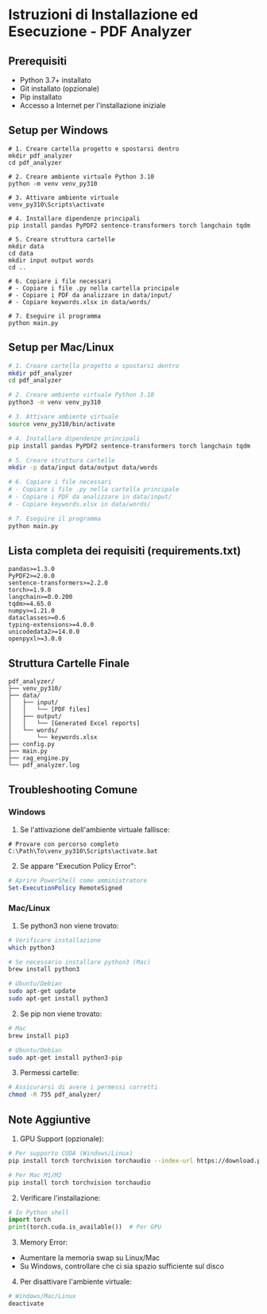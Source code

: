 # Istruzioni di Installazione ed Esecuzione - PDF Analyzer

## Prerequisiti
- Python 3.7+ installato
- Git installato (opzionale)
- Pip installato
- Accesso a Internet per l'installazione iniziale

## Setup per Windows

```batch
# 1. Creare cartella progetto e spostarsi dentro
mkdir pdf_analyzer
cd pdf_analyzer

# 2. Creare ambiente virtuale Python 3.10
python -m venv venv_py310

# 3. Attivare ambiente virtuale
venv_py310\Scripts\activate

# 4. Installare dipendenze principali
pip install pandas PyPDF2 sentence-transformers torch langchain tqdm

# 5. Creare struttura cartelle
mkdir data
cd data
mkdir input output words
cd ..

# 6. Copiare i file necessari
# - Copiare i file .py nella cartella principale
# - Copiare i PDF da analizzare in data/input/
# - Copiare keywords.xlsx in data/words/

# 7. Eseguire il programma
python main.py
```

## Setup per Mac/Linux

```bash
# 1. Creare cartella progetto e spostarsi dentro
mkdir pdf_analyzer
cd pdf_analyzer

# 2. Creare ambiente virtuale Python 3.10
python3 -m venv venv_py310

# 3. Attivare ambiente virtuale
source venv_py310/bin/activate

# 4. Installare dipendenze principali
pip install pandas PyPDF2 sentence-transformers torch langchain tqdm

# 5. Creare struttura cartelle
mkdir -p data/input data/output data/words

# 6. Copiare i file necessari
# - Copiare i file .py nella cartella principale
# - Copiare i PDF da analizzare in data/input/
# - Copiare keywords.xlsx in data/words/

# 7. Eseguire il programma
python main.py
```

## Lista completa dei requisiti (requirements.txt)
```text
pandas>=1.3.0
PyPDF2>=2.0.0
sentence-transformers>=2.2.0
torch>=1.9.0
langchain>=0.0.200
tqdm>=4.65.0
numpy>=1.21.0
dataclasses>=0.6
typing-extensions>=4.0.0
unicodedata2>=14.0.0
openpyxl>=3.0.0
```

## Struttura Cartelle Finale
```
pdf_analyzer/
├── venv_py310/
├── data/
│   ├── input/
│   │   └── [PDF files]
│   ├── output/
│   │   └── [Generated Excel reports]
│   └── words/
│       └── keywords.xlsx
├── config.py
├── main.py
├── rag_engine.py
└── pdf_analyzer.log
```

## Troubleshooting Comune

### Windows
1. Se l'attivazione dell'ambiente virtuale fallisce:
```batch
# Provare con percorso completo
C:\Path\To\venv_py310\Scripts\activate.bat
```

2. Se appare "Execution Policy Error":
```powershell
# Aprire PowerShell come amministratore
Set-ExecutionPolicy RemoteSigned
```

### Mac/Linux
1. Se python3 non viene trovato:
```bash
# Verificare installazione
which python3

# Se necessario installare python3 (Mac)
brew install python3

# Ubuntu/Debian
sudo apt-get update
sudo apt-get install python3
```

2. Se pip non viene trovato:
```bash
# Mac
brew install pip3

# Ubuntu/Debian
sudo apt-get install python3-pip
```

3. Permessi cartelle:
```bash
# Assicurarsi di avere i permessi corretti
chmod -R 755 pdf_analyzer/
```

## Note Aggiuntive

1. GPU Support (opzionale):
```bash
# Per supporto CUDA (Windows/Linux)
pip install torch torchvision torchaudio --index-url https://download.pytorch.org/whl/cu118

# Per Mac M1/M2
pip install torch torchvision torchaudio
```

2. Verificare l'installazione:
```python
# In Python shell
import torch
print(torch.cuda.is_available())  # Per GPU
```

3. Memory Error:
- Aumentare la memoria swap su Linux/Mac
- Su Windows, controllare che ci sia spazio sufficiente sul disco

4. Per disattivare l'ambiente virtuale:
```bash
# Windows/Mac/Linux
deactivate
```